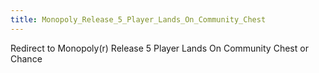 ```yaml
---
title: Monopoly_Release_5_Player_Lands_On_Community_Chest
---
```

Redirect to Monopoly(r) Release 5 Player Lands On Community Chest or Chance